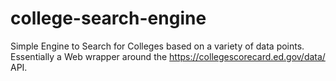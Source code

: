 # college-search-engine
 Simple Engine to Search for Colleges based on a variety of data points. Essentially a Web wrapper around the https://collegescorecard.ed.gov/data/  API.

